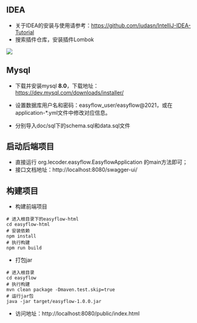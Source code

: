 ## IDEA

- 关于IDEA的安装与使用请参考：https://github.com/judasn/IntelliJ-IDEA-Tutorial
- 搜索插件仓库，安装插件Lombok

![](https://raw.githubusercontent.com/lijile/easyflow/master/doc/images/Lombok.png)



## Mysql

- 下载并安装mysql **8.0**，下载地址：https://dev.mysql.com/downloads/installer/

- 设置数据库用户名和密码：easyflow_user/easyflow@2021，或在application-*.yml文件中修改对应信息。

- 分别导入doc/sql下的schema.sql和data.sql文件

  

## 启动后端项目

- 直接运行 org.lecoder.easyflow.EasyflowApplication 的main方法即可；
- 接口文档地址：http://localhost:8080/swagger-ui/


## 构建项目
- 构建前端项目
```
# 进入根目录下的easyflow-html
cd easyflow-html
# 安装依赖
npm install
# 执行构建
npm run build
```
- 打包jar
```
# 进入根目录
cd easyflow
# 执行构建
mvn clean package -Dmaven.test.skip=true
# 运行jar包
java -jar target/easyflow-1.0.0.jar
```
- 访问地址：http://localhost:8080/public/index.html